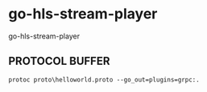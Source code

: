 # go-hls-stream-player
go-hls-stream-player

## PROTOCOL BUFFER

```.env
protoc proto\helloworld.proto --go_out=plugins=grpc:.
```